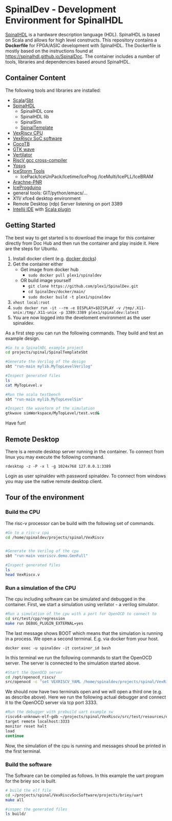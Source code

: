 # SpinalDev - Development Environment for SpinalHDL

[SpinalHDL](https://github.com/SpinalHDL/SpinalHDL) is a hardware description language (HDL). SpinalHDL is based on Scala and allows for high level constructs. This repository contains a **Dockerfile** for FPGA/ASIC development with SpinalHDL. The Dockerfile is mostly based on the instructions found at <https://spinalhdl.github.io/SpinalDoc>. The container includes a number of tools, libraries and dependencies based around SpinalHDL.


## Container Content

The following tools and libraries are installed:

- [Scala](https://www.scala-lang.org/)/[Sbt](https://www.scala-sbt.org/)
- [SpinalHDL](https://github.com/SpinalHDL/SpinalHDL)
    - SpinalHDL core
    - SpinalHDL lib
    - SpinalSim
    - [SpinalTemplate](https://github.com/SpinalHDL/SpinalTemplateSbt)
- [VexRiscv CPU](https://github.com/SpinalHDL/VexRiscv)
- [VexRiscv SoC software](https://github.com/SpinalHDL/VexRiscvSocSoftware)
- [CocoTB](https://github.com/potentialventures/cocotb)
- [GTK wave](http://gtkwave.sourceforge.net/)
- [Vertilator](https://www.veripool.org/wiki/verilator)
- [RiscV gcc cross-compiler](https://github.com/riscv/riscv-gnu-toolchain)
- [Yosys](http://www.clifford.at/yosys/)
- [IceStorm Tools](http://www.clifford.at/icestorm/)
    - IcePack/IceUnPack/Icetime/IceProg
      /IceMulti/IcePLL/IceBRAM
- [Arachne-PNR](https://github.com/cseed/arachne-pnr)
- [IceProgduino](https://github.com/OLIMEX/iCE40HX1K-EVB/tree/master/programmer/iceprogduino)
- general tools: GIT/python/emacs/...
- X11/ xfce4 desktop environment
- Remote Desktop (rdp) Server listening on port 3389
- [Intellij IDE](https://www.jetbrains.com/idea/) with [Scala plugin](https://plugins.jetbrains.com/plugin/1347-scala)


## Getting Started

The best way to get started is to download the image for this
container directly from Doc Hub and then run the container and play
inside it. Here are the steps for Ubuntu.

   1. Install docker client (e.g. [docker docks](https://docs.docker.com/engine/installation/linux/docker-ce/ubuntu/#install-docker-ce))
   2. Get the container either
      * Get image from docker hub
        * `sudo docker pull plex1/spinaldev`
      * OR build image yourself
        * `git clone https://github.com/plex1/SpinalDev.git`
        * `cd SpinalDev/docker/main/`
        * `sudo docker build -t plex1/spinaldev` 
   3. `xhost local:root`
   4. `sudo docker run -it --rm -e DISPLAY=$DISPLAY -v /tmp/.X11-unix:/tmp/.X11-unix -p 3389:3389 plex1/spinaldev:latest`
   5. You are now logged into the develoment environment as the user spinaldev.

As a first step you can run the following commands. They build and test an example design.
```sh
#Go to a SpinalHDL example project
cd projects/spinal/SpinalTemplateSbt

#Generate the Verilog of the design
sbt "run-main mylib.MyTopLevelVerilog"

#Inspect generated files
ls
cat MyTopLevel.v

#Run the scala testbench
sbt "run-main mylib.MyTopLevelSim"

#Inspect the waveform of the simulation
gtkwave simWorkspace/MyTopLevel/test.vcd&

```
Have fun!


## Remote Desktop

There is a remote desktop server running in the container. To connect from linux you may execute the following command.

`rdesktop -z -P -x l -g 1024x768 127.0.0.1:3389`

Login as user spinaldev with password spinaldev. To connect from windows you may use the native remote desktop client.


## Tour of the environment

### Build the CPU
The risc-v processor can be build with the following set of commands.

```sh
#Go to a risc-v cpu
cd /home/spinaldev/projects/spinal/VexRiscv


#Generate the Verilog of the cpu
sbt "run-main vexriscv.demo.GenFull"

#Inspect generated files
ls
head VexRiscv.v
```

### Run a simulation of the CPU
The cpu including software can be simulated and debugged in the container. First, we start a simulation using verilator - a verilog simulator.

```sh
#Run a simulation of the cpu with a port for OpenOCD to connect to
cd src/test/cpp/regression
make run DEBUG_PLUGIN_EXTERNAL=yes

```

The last message shows BOOT which means that the simulation is running in a process. We open a second terminal. E.g. via docker from your host.
```
docker exec -u spinaldev -it container_id bash
```
In this terminal we run the following commands to start the OpenOCD server. The server is connected to the simulation started above.

```sh
#Start the OpenOCD server
cd /opt/openocd_riscv/
src/openocd -c "set VEXRISCV_YAML /home/spinaldev/projects/spinal/VexRiscv/cpu0.yaml" -f tcl/target/vexriscv_sim.cfg
```

We should now have two terminals open and we will open a third one (e.g. as describe above). Here we run the following actual debugger and connect it to the OpenOCD server via tcp port 3333.
```sh
#Run the debugger with prebuild uart example sw
riscv64-unknown-elf-gdb ~/projects/spinal/VexRiscv/src/test/resources/elf/uart.elf
target remote localhost:3333
monitor reset halt
load
continue
```
Now, the simulation of the cpu is running and messages shoud be printed in the first terminal.

### Build the software 

The Software can be compiled as follows. In this example the uart program for the briey soc is built.
```sh
# build the elf file
cd ~/projects/spinal/VexRiscvSocSoftware/projects/briey/uart
make all

#inspec the generated files
ls build/

```

